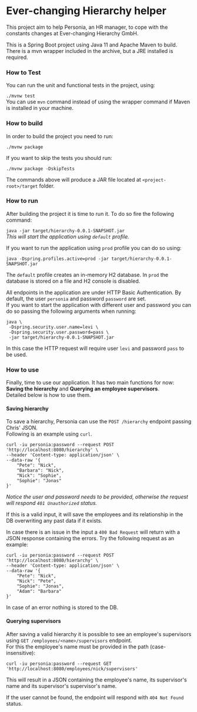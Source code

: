 # Ever-changing Hierarchy helper 
This project aim to help Personia, an HR manager, to cope with the constants changes at Ever-changing Hierarchy GmbH.

This is a Spring Boot project using Java 11 and Apache Maven to build. There is a mvn wrapper included in the archive, but a JRE installed is required. 

### How to Test
You can run the unit and functional tests in the project, using:
 
`./mvnw test`  
You can use `mvn` command instead of using the wrapper command if Maven is installed in your machine.

### How to build
In order to build the project you need to run: 

`./mvnw package`

If you want to skip the tests you should run:

`./mvnw package -DskipTests`

The commands above will produce a JAR file located at `<project-root>/target` folder.

### How to run
After building the project it is time to run it. To do so fire the following command:  

`java -jar target/hierarchy-0.0.1-SNAPSHOT.jar`  
_This will start the application using `default` profile._

If you want to run the application using `prod` profile you can do so using:

`java -Dspring.profiles.active=prod -jar target/hierarchy-0.0.1-SNAPSHOT.jar`  

The `default` profile creates an in-memory H2 database. In `prod` the database is stored on a file and H2 console is disabled.

All endpoints in the application are under HTTP Basic Authentication. By default, the user `personia` and password `password` are set.  
If you want to start the application with different user and password you can do so passing the following arguments when running: 

```shell script
java \
 -Dspring.security.user.name=levi \
 -Dspring.security.user.password=pass \
 -jar target/hierarchy-0.0.1-SNAPSHOT.jar
```  
In this case the HTTP request will require user `levi` and password `pass` to be used.

### How to use
Finally, time to use our application. It has two main functions for now: **Saving the hierarchy** and **Querying an employee supervisors**.   
Detailed below is how to use them.

#### Saving hierarchy

To save a hierarchy, Personia can use the `POST /hierarchy` endpoint passing Chris' JSON.  
Following is an example using `curl`. 
```shell script
curl -iu personia:password --request POST 'http://localhost:8080/hierarchy' \
--header 'Content-type: application/json' \
--data-raw '{
    "Pete": "Nick",
    "Barbara": "Nick",
    "Nick": "Sophie",
    "Sophie": "Jonas"
}'
```  
_Notice the user and password needs to be provided, otherwise the request will respond `401 Unauthorized` status._  

If this is a valid input, it will save the employees and its relationship in the DB overwriting any past data if it exists. 

In case there is an issue in the input a `400 Bad Request` will return with a JSON response containing the errors. 
Try the following request as an example:
```shell script
curl -iu personia:password --request POST 'http://localhost:8080/hierarchy' \
--header 'Content-type: application/json' \
--data-raw '{
    "Pete": "Nick",
    "Nick": "Pete",
    "Sophie": "Jonas",
    "Adam": "Barbara"
}'
```
In case of an error nothing is stored to the DB.

#### Querying supervisors

After saving a valid hierarchy it is possible to see an employee's supervisors using `GET /employees/<name>/supervisors` endpoint.  
For this the employee's name must be provided in the path (case-insensitive):

```shell script
curl -iu personia:password --request GET 'http://localhost:8080/employees/nick/supervisors'
```
This will result in a JSON containing the employee's name, its supervisor's name and its supervisor's supervisor's name. 

If the user cannot be found, the endpoint will respond with `404 Not Found` status.

